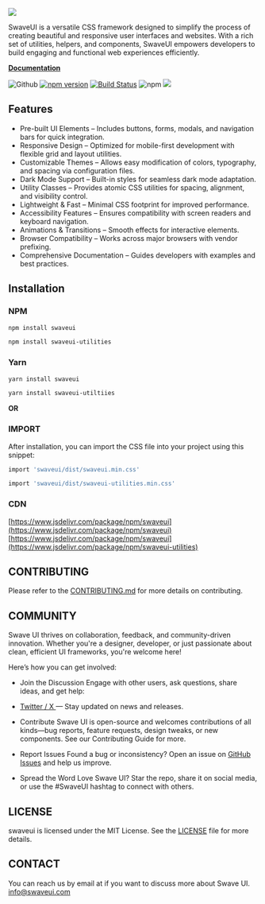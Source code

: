 <a href="https://swaveui.com" target="_blank"><img src="https://swaveui.com/assets/images/swaveui-logo.png" class="sw-img sw-wd-40" /></a>

SwaveUI is a versatile CSS framework designed to simplify the process of creating beautiful and responsive user interfaces and websites. With a rich set of utilities, helpers, and components, SwaveUI empowers developers to build engaging and functional web experiences efficiently.

<a href="https://swaveui.com/docs" target="_blank"><strong>Documentation</strong></a>

![Github](https://img.shields.io/github/v/release/toubielawbar/swaveui?logo=SwaveUI)
[![npm version](https://img.shields.io/npm/v/swaveui?logo=npm&logoColor=fff)](https://www.npmjs.com/package/swaveui)
[![Build Status](https://img.shields.io/github/actions/workflow/status/toubielawbar/swaveui/js.yml?branch=main&label=JS%20Tests&logo=github)](https://github.com/toubielawbar/swaveui/actions/workflows/js.yml?query=workflow%3AJS+branch%3Amain)
![npm](https://img.shields.io/npm/dm/swaveui.svg)
[![](https://data.jsdelivr.com/v1/package/npm/swaveui/badge)](https://www.jsdelivr.com/package/npm/swaveui)

## Features
- Pre-built UI Elements – Includes buttons, forms, modals, and navigation bars for quick integration.
- Responsive Design – Optimized for mobile-first development with flexible grid and layout utilities.
- Customizable Themes – Allows easy modification of colors, typography, and spacing via configuration files.
- Dark Mode Support – Built-in styles for seamless dark mode adaptation.
- Utility Classes – Provides atomic CSS utilities for spacing, alignment, and visibility control.
- Lightweight & Fast – Minimal CSS footprint for improved performance.
- Accessibility Features – Ensures compatibility with screen readers and keyboard navigation.
- Animations & Transitions – Smooth effects for interactive elements.
- Browser Compatibility – Works across major browsers with vendor prefixing.
- Comprehensive Documentation – Guides developers with examples and best practices.


## Installation

### NPM
```sh
npm install swaveui
```

```sh
npm install swaveui-utilities
```

### Yarn
```sh
yarn install swaveui
```

```sh
yarn install swaveui-utiltiies
```

**OR**

### IMPORT
After installation, you can import the CSS file into your project using this snippet:

```sh
import 'swaveui/dist/swaveui.min.css'
```

```sh
import 'swaveui/dist/swaveui-utilities.min.css'
```

### CDN
[https://www.jsdelivr.com/package/npm/swaveui](https://www.jsdelivr.com/package/npm/swaveui)
[https://www.jsdelivr.com/package/npm/swaveui](https://www.jsdelivr.com/package/npm/swaveui-utilities)

## CONTRIBUTING
Please refer to the [CONTRIBUTING.md](https://github.com/toubielawbar/swaveui/blob/main/.github/CONTRIBUTING.md) for more details on contributing.

## COMMUNITY
Swave UI thrives on collaboration, feedback, and community-driven innovation. Whether you're a designer, developer, or just passionate about clean, efficient UI frameworks, you're welcome here!

Here’s how you can get involved:

- Join the Discussion
Engage with other users, ask questions, share ideas, and get help:
- <a href="https://x.com/swaveUI">Twitter / X </a> — Stay updated on news and releases.

- Contribute
Swave UI is open-source and welcomes contributions of all kinds—bug reports, feature requests, design tweaks, or new components. See our Contributing Guide for more.

- Report Issues
Found a bug or inconsistency? Open an issue on <a href="https://github.com/toubielawbar/swaveui/issues">GitHub Issues</a> and help us improve.

- Spread the Word
Love Swave UI? Star the repo, share it on social media, or use the #SwaveUI hashtag to connect with others.


## LICENSE
swaveui is licensed under the MIT License. See the [LICENSE](https://github.com/toubielawbar/swaveui/blob/main/.github/LICENSE) file for more details.

## CONTACT
You can reach us by email at if you want to discuss more about Swave UI. [info@swaveui.com](mailto:info@swaveui.com)